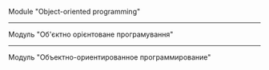 Module "Object-oriented programming"
____
Модуль "Об'єктно орієнтоване програмування"
____
Модуль "Объектно-ориентированное программирование"
